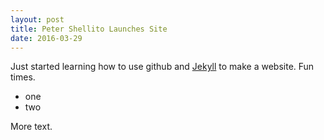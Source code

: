 ```yaml
---
layout: post
title: Peter Shellito Launches Site
date: 2016-03-29
---
```


Just started learning how to use github and [Jekyll](http://jekyllrb.com) to make a website. Fun times.
<ul>
  <li>one</li>
  <li>two</li>
</ul>
More text.
